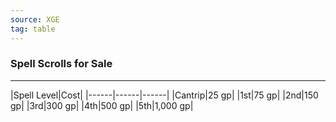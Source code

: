 ```yaml
---
source: XGE 
tag: table
---
```


### Spell Scrolls for Sale
---
|Spell Level|Cost|
|------|------|------|
|Cantrip|25 gp|
|1st|75 gp|
|2nd|150 gp|
|3rd|300 gp|
|4th|500 gp|
|5th|1,000 gp|
